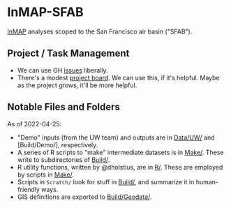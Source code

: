 # InMAP-SFAB

[InMAP](https://inmap.run) analyses scoped to the San Francisco air basin ("SFAB").

## Project / Task Management

- We can use GH [issues] liberally.
- There's a modest [project board][project]. We can use this, if it's helpful. Maybe as the project grows, it'll be more helpful.

## Notable Files and Folders

As of 2022-04-25:

- "Demo" inputs (from the UW team) and outputs are in [Data/UW/] and [Build/Demo/], respectively.
- A series of R scripts to "make" intermediate datasets is in [Make/]. These write to subdirectories of [Build/]. 
- R utility functions, written by @dholstius, are in [R/]. These are employed by scripts in [Make/].
- Scripts in `Scratch/` look for stuff in [Build/], and summarize it in human-friendly ways.
- GIS definitions are exported to [Build/Geodata/].

[issues]: https://github.com/BAAQMD/InMAP-SFAB/issues
[project]: https://github.com/orgs/BAAQMD/projects/7/views/4
[Data/UW/]: ../../tree/master/Data/UW
[Build/]: ../../tree/master/Build
[Build/Geodata/]: ../../tree/master/Build/Geodata
[R/]: ../../tree/master/R
[Make/]: ../../tree/master/Make
